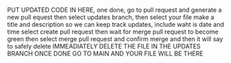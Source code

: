 PUT UPDATED CODE IN HERE, one done, go to pull request and generate a new pull equest
then select updates branch, then select your file
make a title and description so we can keep track updates, include waht is date and time
select create pull request then wait for merge pull request to become green
then select merge pull request and confirm merge
and then it will say to safely delete IMMEADIATELY DELETE THE FILE IN THE UPDATES BRANCH ONCE DONE
GO TO MAIN AND YOUR FILE WILL BE THERE

